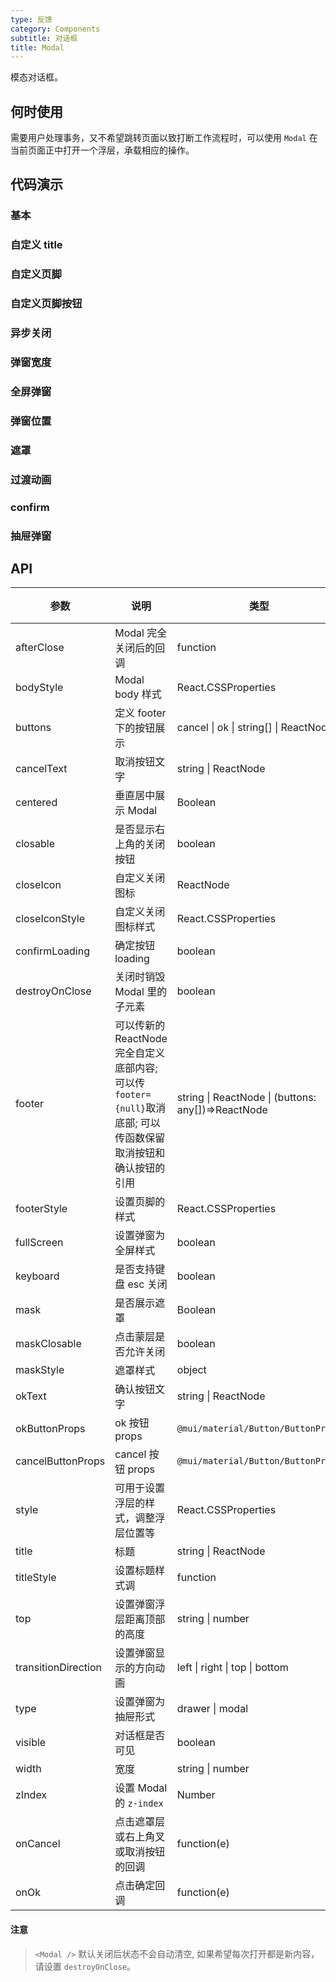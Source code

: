 ```yaml
---
type: 反馈
category: Components
subtitle: 对话框
title: Modal
---
```


模态对话框。

## 何时使用

需要用户处理事务，又不希望跳转页面以致打断工作流程时，可以使用 `Modal` 在当前页面正中打开一个浮层，承载相应的操作。

## 代码演示

### 基本

<code desc='第一个对话框' src='./demo/basic.tsx'></code>

### 自定义 title

<code desc='传入`title`设置标题; `titleStyle`可以修改标题样式; `borderBottom`属性控制标题`分割线`; 如果不需要标题,不传title即可; `closable`控制是否需要标题上的关闭按钮; `closeIconStyle`修改关闭按钮样式; `closeIcon`可以自定义关闭按钮' src='./demo/title.tsx'></code>

### 自定义页脚

<code desc='`footerStyle`可以修改页脚样式; `borderTop`属性控制页脚`分割线`; 传入`footer`可以覆盖`默认页脚`; 如果不需要页脚，你可以把 `footer 设为 null`' src='./demo/footer.tsx'></code>

### 自定义页脚按钮

<code desc='`buttons`传入`ok`或`cancel`可以获得单个按钮,传入数组`<String>[]`可以方便地调整按钮位置,传入`<ReactNode>[]`可以自定义一组按钮; `okButtonProps`和`cancelButtonProps`的值会分别传入确认按钮和取消按钮' src='./demo/buttons.tsx'></code>

### 异步关闭

<code desc='点击确认按钮异步关闭,比如提交表单' src='./demo/asyncClose.tsx'></code>

### 弹窗宽度

<code desc='`width`设置弹窗的宽度, 也可以用`style`设置宽度,推荐用 style 设置`width`为百分比和设置`maxWidth`可以保证弹窗宽度不会超过窗口宽度' src='./demo/width.tsx'></code>

### 全屏弹窗

<code desc='设置fullScreen为true可以设置弹窗为全屏' src='./demo/fullScreen.tsx'></code>

### 弹窗位置

<code desc='设置`centered`为true使弹窗上下左右居中; `top`可以调整弹窗位置' src='./demo/top.tsx'></code>

### 遮罩

<code desc='`mask`设置是否需要弹窗遮罩层; `maskStyle`设置遮罩层的样式; `maskClosable`设置为`false`点击蒙层将不可关闭弹窗' src='./demo/mask.tsx'></code>

### 过渡动画

<code desc='`transitionDirection`设置弹窗进场动画,包含四个方向' src='./demo/transition.tsx'></code>

### confirm

<code title='确认对话框' desc='使用`Modal.confirm(config:ModalProps)`可以快捷地弹窗确认框,' src='./demo/confirm.tsx'></code>

### 抽屉弹窗

<code title='抽屉弹窗' desc='使用`type=drawer`弹窗将以抽屉的模式展示,其余api均和Modal保持一致' src='./demo/drawerType.tsx'></code>

## API

| 参数                | 说明                                                                                                           | 类型                                               | 默认值         | 版本 |
| ------------------- | -------------------------------------------------------------------------------------------------------------- | -------------------------------------------------- | -------------- | ---- |
| afterClose          | Modal 完全关闭后的回调                                                                                         | function                                           | 无             |      |
| bodyStyle           | Modal body 样式                                                                                                | React.CSSProperties                                | 无             |      |
| buttons             | 定义 footer 下的按钮展示                                                                                       | cancel \| ok \| string[] \| ReactNode[]            | 无             |      |
| cancelText          | 取消按钮文字                                                                                                   | string \| ReactNode                                | Cancel         |      |
| centered            | 垂直居中展示 Modal                                                                                             | Boolean                                            | `true`         |      |
| closable            | 是否显示右上角的关闭按钮                                                                                       | boolean                                            | true           |      |
| closeIcon           | 自定义关闭图标                                                                                                 | ReactNode                                          | -              |      |
| closeIconStyle      | 自定义关闭图标样式                                                                                             | React.CSSProperties                                | 无             |      |
| confirmLoading      | 确定按钮 loading                                                                                               | boolean                                            | 无             |      |
| destroyOnClose      | 关闭时销毁 Modal 里的子元素                                                                                    | boolean                                            | false          |      |
| footer              | 可以传新的 ReactNode 完全自定义底部内容; 可以传`footer={null}`取消底部; 可以传函数保留取消按钮和确认按钮的引用 | string \| ReactNode \| (buttons: any[])=>ReactNode | 确定和取消按钮 |      |
| footerStyle         | 设置页脚的样式                                                                                                 | React.CSSProperties                                | 无             |      |
| fullScreen          | 设置弹窗为全屏样式                                                                                             | boolean                                            | false          |      |
| keyboard            | 是否支持键盘 esc 关闭                                                                                          | boolean                                            | true           |      |
| mask                | 是否展示遮罩                                                                                                   | Boolean                                            | true           |      |
| maskClosable        | 点击蒙层是否允许关闭                                                                                           | boolean                                            | true           |      |
| maskStyle           | 遮罩样式                                                                                                       | object                                             | {}             |      |
| okText              | 确认按钮文字                                                                                                   | string \| ReactNode                                | Confirm        |      |
| okButtonProps       | ok 按钮 props                                                                                                  | `@mui/material/Button/ButtonProps`                 | -              |      |
| cancelButtonProps   | cancel 按钮 props                                                                                              | `@mui/material/Button/ButtonProps`                 | -              |      |
| style               | 可用于设置浮层的样式，调整浮层位置等                                                                           | React.CSSProperties                                | -              |      |
| title               | 标题                                                                                                           | string \| ReactNode                                | 无             |      |
| titleStyle          | 设置标题样式调                                                                                                 | function                                           | 无             |      |
| top                 | 设置弹窗浮层距离顶部的高度                                                                                     | string \| number                                   | 无             |      |
| transitionDirection | 设置弹窗显示的方向动画                                                                                         | left \| right \| top \| bottom                     | 无             |      |
| type                | 设置弹窗为抽屉形式                                                                                             | drawer \| modal                                    | modal          |      |
| visible             | 对话框是否可见                                                                                                 | boolean                                            | 无             |      |
| width               | 宽度                                                                                                           | string \| number                                   | 520            |      |
| zIndex              | 设置 Modal 的 `z-index`                                                                                        | Number                                             | 1300           |      |
| onCancel            | 点击遮罩层或右上角叉或取消按钮的回调                                                                           | function(e)                                        | 无             |      |
| onOk                | 点击确定回调                                                                                                   | function(e)                                        | 无             |      |

#### 注意

> `<Modal />` 默认关闭后状态不会自动清空, 如果希望每次打开都是新内容，请设置 `destroyOnClose`。
